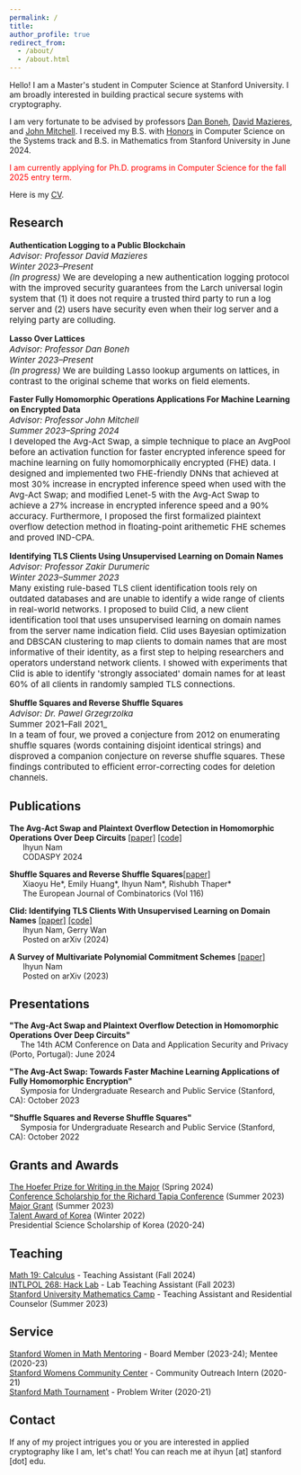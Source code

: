 ```yaml
---
permalink: /
title: 
author_profile: true
redirect_from:
  - /about/
  - /about.html
---
```


Hello! I am a Master's student in Computer Science at Stanford University. I am broadly interested in building practical secure systems with cryptography.

I am very fortunate to be advised by professors [Dan Boneh](https://crypto.stanford.edu/~dabo/), [David Mazieres](https://www.scs.stanford.edu/~dm/), and [John Mitchell](https://theory.stanford.edu/people/jcm/). I received my B.S. with [Honors](/files/The_Avg_Act_Swap__ACM_CODASPY_submission___Copy_.pdf) in Computer Science on the Systems track and B.S. in Mathematics from Stanford University in June 2024.

<span style="color: red;">I am currently applying for Ph.D. programs in Computer Science for the fall 2025 entry term.</span>

Here is my [CV](/files/CV.pdf).

Research
------
**Authentication Logging to a Public Blockchain**
<span style="font-size: 15px;"><br>_Advisor: Professor David Mazieres_
<br>_Winter 2023–Present_
<br>_(In progress)_ We are developing a new authentication logging protocol with the improved security guarantees from the Larch universal login system that (1) it does not require a trusted third party to run a log server and (2) users have security even when their log server and a relying party are colluding.</span>

**Lasso Over Lattices**
<span style="font-size: 15px;"><br>_Advisor: Professor Dan Boneh_
<br>_Winter 2023–Present_
<br>_(In progress)_ We are building Lasso lookup arguments on lattices, in contrast to the original scheme that works on field elements.</span>

**Faster Fully Homomorphic Operations Applications For Machine Learning on Encrypted Data**
<span style="font-size: 15px;"><br>_Advisor: Professor John Mitchell_
<br>_Summer 2023–Spring 2024_
<br>I developed the Avg-Act Swap, a simple technique to place an AvgPool before an activation function for faster encrypted inference speed for machine learning on fully homomorphically encrypted (FHE) data. I designed and implemented two FHE-friendly DNNs that achieved at most 30% increase in encrypted inference speed when used with the Avg-Act Swap; and modified Lenet-5 with the Avg-Act Swap to achieve a 27% increase in encrypted inference speed and a 90% accuracy. Furthermore, I proposed the first formalized plaintext overflow detection method in floating-point arithemetic FHE schemes and proved IND-CPA.</span>

**Identifying TLS Clients Using Unsupervised Learning on Domain Names**
<span style="font-size: 15px;"><br>_Advisor: Professor Zakir Durumeric_
<br>_Winter 2023–Summer 2023_
<br>Many existing rule-based TLS client identification tools rely on outdated databases and are unable to identify a wide range of clients in real-world networks. I proposed to build Clid, a new client identification tool that uses unsupervised learning on domain names from the server name indication field. Clid uses Bayesian optimization and DBSCAN clustering to map clients to domain names that are most informative of their identity, as a first step to helping researchers and operators understand network clients. I showed with experiments that Clid is able to identify 'strongly associated' domain names for at least 60% of all clients in randomly sampled TLS connections.</span>

**Shuffle Squares and Reverse Shuffle Squares**
<span style="font-size: 15px;"><br>_Advisor: Dr. Pawel Grzegrzolka_
<br>Summer 2021–Fall 2021_
<br>In a team of four, we proved a conjecture from 2012 on enumerating shuffle squares (words containing disjoint identical strings) and disproved a companion conjecture on reverse shuffle squares. These findings contributed to efficient error-correcting codes for deletion channels.</span>

Publications
------
**The Avg-Act Swap and Plaintext Overflow Detection in Homomorphic Operations Over Deep Circuits** [[paper]](https://dl.acm.org/doi/pdf/10.1145/3626232.3653277) [[code]](https://github.com/ihyunnam/Avg-Act-Swap)
<br>&nbsp;&nbsp;&nbsp;&nbsp;&nbsp; Ihyun Nam
<br>&nbsp;&nbsp;&nbsp;&nbsp;&nbsp; CODASPY 2024

**Shuffle Squares and Reverse Shuffle Squares**[[paper]](https://pdf.sciencedirectassets.com/272420/1-s2.0-S0195669823X00079/1-s2.0-S0195669823002019/main.pdf?X-Amz-Security-Token=IQoJb3JpZ2luX2VjEID%2F%2F%2F%2F%2F%2F%2F%2F%2F%2FwEaCXVzLWVhc3QtMSJHMEUCID0bKPQNxvp94mwkosn%2F7rx8sDLuXQaFqkhfXXJXAg6sAiEAgIemgjCp8TeWTcGID9ZdP%2FhO9SrPjSg8dzgeUwTy4LwquwUIyf%2F%2F%2F%2F%2F%2F%2F%2F%2F%2FARAFGgwwNTkwMDM1NDY4NjUiDNRI012SD7tos9i7CiqPBStFTwRjGH5zUKgB1cBnbqsuv53Zg3gxrVx7hjM9zJkpAlm%2F%2BUk8eABasvbf3ZKjVW9JfilYXyw4AW1cNiZ06kY%2FsCb2aPb4tVqX9ZzgOLzC3ZzAnPn2XXyDv1y%2FIYuUUWn9vtVuSYMbPfiOYtrbVKeaWRjF%2FslbDtnyJPSQhrrrw068KKvmLmdR4tUuDA96haR2d3KnPfGZ%2BI4czOAXe19hUUhIbLXYZnbs2%2BFRi1vVYEVVCc78jXGGGca1NCBxYkymYsyvlNCrzA8HD%2Fhd39vfnyExta7Mr%2B3VTtks3QvCsShpPW%2F5XsIGC7uZSNPXTItb0R8vk1ACbX0G3hRWUorQXAef4NzMhBlvua%2BQ9vduU4HJfJXiwwJ5FqUQC0TSRAio6%2Fy0Eu187JOa0OpqPhWbDE9lg6Oke5eQGkiWSmAaM55sarmVyktjIzBtlC5RE%2BQfFP7yAmDg6TCc2xszaol9tpC73CGmWrFCOdnK5nSjKt4%2Fidg%2B8yfIqlZnC%2FUEq9mg9W5QQqHoYQuK60QRquveXQGGTv7bbF9eOYFw9wbUeiL4M%2B%2BuV8oCY%2Bi38GZ316kzmcNmVak2vXQ3yucntsWj9mW4d46ZRyIeqADUZoE08H87Ov%2BgBy5IjXxG0kB7NJ4iSIwsVauy89SDAiqFUtFqlDgJe0K4dv6yX8WPSDJsm6FsFs4kapGW2u0oLSLuceTHiHvQq3z1EVXAEdBRHaFxEG57lfF%2BR%2FrF0JaZhmxCQyIrFH%2BNmDUwema69ZUwkzJcs0nLNI7antAYHIsEwkWkbmdDmy0esSTH2ggc7RlNsczyuc0R0CfWCY1S45h70lXG4TY9hWNvarizW1zXfsjtcQBiq0DOWKej%2Fy8SqMww2d78twY6sQFLrRBFL%2B1WbDt0LVBx0TB%2B8pwuOKPkqLb%2BwzP28OTGHw2DvHM15t8CDgKVajbedte0tyKpbDWgLmRfzou8J0%2B9Sz3vUAw1YzbxWmvA28G12fHlSkZhT8v67yRHq%2BVUHeFw6ZH6eKvkFN%2B%2FzZv%2BSsWFr7CfVwfjEvwLCsXsxFY2ymWwFCxifp4675dJ2vqpvljpBoqoCbAWYh1pbL9YRjx0cySz%2Bfy%2BombnOhkxXNuMOdg%3D&X-Amz-Algorithm=AWS4-HMAC-SHA256&X-Amz-Date=20241004T005649Z&X-Amz-SignedHeaders=host&X-Amz-Expires=300&X-Amz-Credential=ASIAQ3PHCVTYSIRJC5A2%2F20241004%2Fus-east-1%2Fs3%2Faws4_request&X-Amz-Signature=b99419d4c139f49d976d20301983bf724ae0e78b169ab8a96df421f6f0afd9ea&hash=bc2c052aeb7171d4467a60aec96cd1e75557dd780666fb2fcb353270f6ba7f9d&host=68042c943591013ac2b2430a89b270f6af2c76d8dfd086a07176afe7c76c2c61&pii=S0195669823002019&tid=spdf-2d06e26e-bea6-4448-8cec-27a3162605aa&sid=c0d810a07f18b9460788338-69cdd54e306agxrqa&type=client&tsoh=d3d3LnNjaWVuY2VkaXJlY3QuY29t&ua=10145d06035156540b03&rr=8cd136da6b72cf2f&cc=us)
<br>&nbsp;&nbsp;&nbsp;&nbsp;&nbsp; Xiaoyu He*, Emily Huang*, Ihyun Nam*, Rishubh Thaper*
<br>&nbsp;&nbsp;&nbsp;&nbsp;&nbsp; The European Journal of Combinatorics (Vol 116)

**Clid: Identifying TLS Clients With Unsupervised Learning on Domain Names** [[paper]](https://arxiv.org/pdf/2410.02040) [[code]](https://github.com/ihyunnam/clid)
<br>&nbsp;&nbsp;&nbsp;&nbsp;&nbsp; Ihyun Nam, Gerry Wan
<br>&nbsp;&nbsp;&nbsp;&nbsp;&nbsp; Posted on arXiv (2024)

**A Survey of Multivariate Polynomial Commitment Schemes** [[paper]](https://arxiv.org/pdf/2306.11383)
<br>&nbsp;&nbsp;&nbsp;&nbsp;&nbsp; Ihyun Nam
<br>&nbsp;&nbsp;&nbsp;&nbsp;&nbsp; Posted on arXiv (2023)

Presentations
------
<b>"The Avg-Act Swap and Plaintext Overflow Detection in Homomorphic Operations Over Deep Circuits"</b>
<br>&nbsp;&nbsp;&nbsp;&nbsp;&nbsp;The 14th ACM Conference on Data and Application Security and Privacy (Porto, Portugal): June 2024

<b>"The Avg-Act Swap: Towards Faster Machine Learning Applications of Fully Homomorphic Encryption"</b>
<br>&nbsp;&nbsp;&nbsp;&nbsp;&nbsp;Symposia for Undergraduate Research and Public Service (Stanford, CA): October 2023

<b>"Shuffle Squares and Reverse Shuffle Squares"</b>
<br>&nbsp;&nbsp;&nbsp;&nbsp;&nbsp;Symposia for Undergraduate Research and Public Service (Stanford, CA): October 2022

Grants and Awards
------
[The Hoefer Prize for Writing in the Major](https://pwr.stanford.edu/hoefer-prize-essays-archive) (Spring 2024)
<br>[Conference Scholarship for the Richard Tapia Conference](https://tapiaconference.cmd-it.org/) (Summer 2023)
<br>[Major Grant](https://undergradresearch.stanford.edu/fund-your-project/explore-student-grants/major) (Summer 2023)
<br>[Talent Award of Korea](https://en.wikipedia.org/wiki/Talent_Award_of_Korea) (Winter 2022)
<br>Presidential Science Scholarship of Korea (2020-24)

Teaching
------
[Math 19: Calculus](https://explorecourses.stanford.edu/search?q=MATH19) - Teaching Assistant (Fall 2024)
<br>[INTLPOL 268: Hack Lab](https://explorecourses.stanford.edu/search?view=catalog&filter-coursestatus-Active=on&page=0&catalog=&q=INTLPOL%20268%3A%20Hack%20Lab%3A%20Introduction%20to%20Cybersecurity&collapse=) - Lab Teaching Assistant (Fall 2023)
<br>[Stanford University Mathematics Camp](https://sumac.spcs.stanford.edu/) - Teaching Assistant and Residential Counselor (Summer 2023)

Service
------
[Stanford Women in Math Mentoring](https://swimm.stanford.edu/) - Board Member (2023-24); Mentee (2020-23)
<br>[Stanford Womens Community Center](https://wcc.stanford.edu/) - Community Outreach Intern (2020-21)
<br>[Stanford Math Tournament](https://sumo.stanford.edu/smt.html) - Problem Writer (2020-21)

Contact
------
If any of my project intrigues you or you are interested in applied cryptography like I am, let's chat! You can reach me at ihyun [at] stanford [dot] edu.

